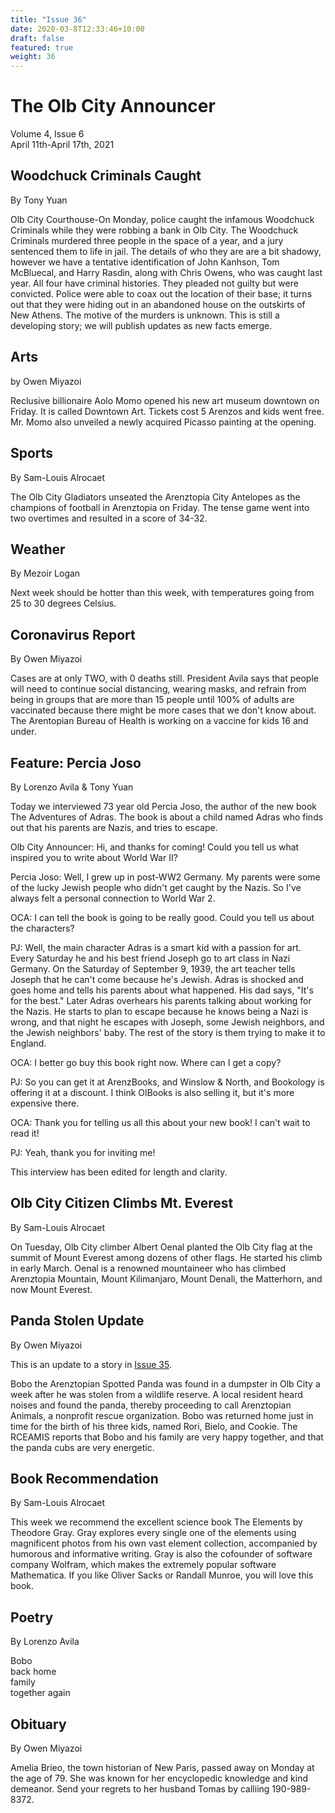 ```yaml
---
title: "Issue 36"
date: 2020-03-8T12:33:46+10:00
draft: false
featured: true
weight: 36
---
```


# The Olb City Announcer    
Volume 4, Issue 6    
April 11th-April 17th, 2021    

## Woodchuck Criminals Caught
By Tony Yuan

Olb City Courthouse-On Monday, police caught the infamous Woodchuck Criminals while they were robbing a bank in Olb City. The Woodchuck Criminals murdered three people in the space of a year, and a jury sentenced them to life in jail. The details of who they are are a bit shadowy, however we have a tentative identification of John Kanhson, Tom McBluecal, and Harry Rasdin, along with Chris Owens, who was caught last year. All four have criminal histories. They pleaded not guilty but were convicted. Police were able to coax out the location of their base; it turns out that they were hiding out in an abandoned house on the outskirts of New Athens. The motive of the murders is unknown. This is still a developing story; we will publish updates as new facts emerge.

## Arts
by Owen Miyazoi

Reclusive billionaire Aolo Momo opened his new art museum downtown on Friday. It is called Downtown Art. Tickets cost 5 Arenzos and kids went free. Mr. Momo also unveiled a newly acquired Picasso painting at the opening.

## Sports
By Sam-Louis Alrocaet

The Olb City Gladiators unseated the Arenztopia City Antelopes as the champions of football in Arenztopia on Friday. The tense game went into two overtimes and resulted in a score of 34-32.

## Weather
By Mezoir Logan

Next week should be hotter than this week, with temperatures going from 25 to 30 degrees Celsius.

## Coronavirus Report
By Owen Miyazoi

Cases are at only TWO, with 0 deaths still. President Avila says that people will need to continue social distancing, wearing masks, and refrain from being in groups that are more than 15 people until 100% of adults are vaccinated because there might be more cases that we don't know about. The Arentopian Bureau of Health is working on a vaccine for kids 16 and under.

## Feature: Percia Joso
By Lorenzo Avila & Tony Yuan

Today we interviewed 73 year old Percia Joso, the author of the new book The Adventures of Adras. The book is about a child named Adras who finds out that his parents are Nazis, and tries to escape.

Olb City Announcer: Hi, and thanks for coming! Could you tell us what inspired you to write about World War II?

Percia Joso: Well, I grew up in post-WW2 Germany. My parents were some of the lucky Jewish people who didn't get caught by the Nazis. So I've always felt a personal connection to World War 2.

OCA: I can tell the book is going to be really good. Could you tell us about the characters?

PJ: Well, the main character Adras is a smart kid with a passion for art. Every Saturday he and his best friend Joseph go to art class in Nazi Germany. On the Saturday of September 9, 1939, the art teacher tells Joseph that he can't come because he's Jewish. Adras is shocked and goes home and tells his parents about what happened. His dad says, "It's for the best." Later Adras overhears his parents talking about working for the Nazis. He starts to plan to escape because he knows being a Nazi is wrong, and that night he escapes with Joseph, some Jewish neighbors, and the Jewish neighbors' baby. The rest of the story is them trying to make it to England.
 
OCA: I better go buy this book right now. Where can I get a copy?

PJ: So you can get it at ArenzBooks, and Winslow & North, and Bookology is offering it at a discount. I think OlBooks is also selling it, but it's more expensive there.

OCA: Thank you for telling us all this about your new book! I can't wait to read it!

PJ: Yeah, thank you for inviting me!

This interview has been edited for length and clarity.

## Olb City Citizen Climbs Mt. Everest
By Sam-Louis Alrocaet

On Tuesday, Olb City climber Albert Oenal planted the Olb City flag at the summit of Mount Everest among dozens of other flags. He started his climb in early March. Oenal is a renowned mountaineer who has climbed Arenztopia Mountain, Mount Kilimanjaro, Mount Denali, the Matterhorn, and now Mount Everest.

## Panda Stolen Update
By Owen Miyazoi

This is an update to a story in [Issue 35](https://www.arenztopia.com/news/issue-35/).

Bobo the Arenztopian Spotted Panda was found in a dumpster in Olb City a week after he was stolen from a wildlife reserve. A local resident heard noises and found the panda, thereby proceeding to call Arenztopian Animals, a nonprofit rescue organization. Bobo was returned home just in time for the birth of his three kids, named Rori, Bielo, and Cookie. The RCEAMIS reports that Bobo and his family are very happy together, and that the panda cubs are very energetic.

## Book Recommendation
By Sam-Louis Alrocaet

This week we recommend the excellent science book The Elements by Theodore Gray. Gray explores every single one of the elements using magnificent photos from his own vast element collection, accompanied by humorous and informative writing. Gray is also the cofounder of software company Wolfram, which makes the extremely popular software Mathematica. If you like Oliver Sacks or Randall Munroe, you will love this book.

## Poetry
By Lorenzo Avila

Bobo    
back home    
family    
together again    

## Obituary
By Owen Miyazoi

Amelia Brieo, the town historian of New Paris, passed away on Monday at the age of 79. She was known for her encyclopedic knowledge and kind demeanor. Send your regrets to her husband Tomas by calliing 190-989-8372.

